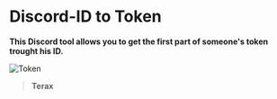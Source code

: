 # Discord-ID to Token

**This Discord tool allows you to get the first part of someone's token trought his ID.**

![Token](https://user-images.githubusercontent.com/81310818/112335524-9b2ba080-8cbc-11eb-9a35-7aca52589c75.PNG)
> **Terax**
